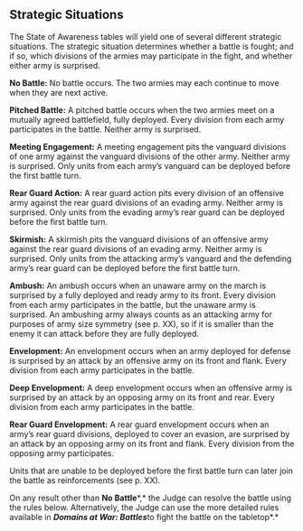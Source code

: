 ## Strategic Situations

The State of Awareness tables will yield one of several different strategic situations. The strategic situation determines whether a battle is fought; and if so, which divisions of the armies may participate in the fight, and whether either army is surprised.

**No Battle:** No battle occurs. The two armies may each continue to move when they are next active.

**Pitched Battle:** A pitched battle occurs when the two armies meet on a mutually agreed battlefield, fully deployed. Every division from each army participates in the battle. Neither army is surprised.

**Meeting Engagement:** A meeting engagement pits the vanguard divisions of one army against the vanguard divisions of the other army. Neither army is surprised. Only units from each army’s vanguard can be deployed before the first battle turn.

**Rear Guard Action:** A rear guard action pits every division of an offensive army against the rear guard divisions of an evading army. Neither army is surprised. Only units from the evading army’s rear guard can be deployed before the first battle turn.

**Skirmish:** A skirmish pits the vanguard divisions of an offensive army against the rear guard divisions of an evading army. Neither army is surprised. Only units from the attacking army’s vanguard and the defending army’s rear guard can be deployed before the first battle turn.

**Ambush:** An ambush occurs when an unaware army on the march is surprised by a fully deployed and ready army to its front. Every division from each army participates in the battle, but the unaware army is surprised. An ambushing army always counts as an attacking army for purposes of army size symmetry (see p. XX), so if it is smaller than the enemy it can attack before they are fully deployed.

**Envelopment:** An envelopment occurs when an army deployed for defense is surprised by an attack by an offensive army on its front and flank. Every division from each army participates in the battle.

**Deep Envelopment:** A deep envelopment occurs when an offensive army is surprised by an attack by an opposing army on its front and rear. Every division from each army participates in the battle.

**Rear Guard Envelopment:** A rear guard envelopment occurs when an army’s rear guard divisions, deployed to cover an evasion, are surprised by an attack by an opposing army on its front and flank. Every division from the opposing army participates.

Units that are unable to be deployed before the first battle turn can later join the battle as reinforcements (see p. XX).

On any result other than **No Battle***,* the Judge can resolve the battle using the rules below. Alternatively, the Judge can use the more detailed rules available in ***Domains at War: Battles***to fight the battle on the tabletop*.*
